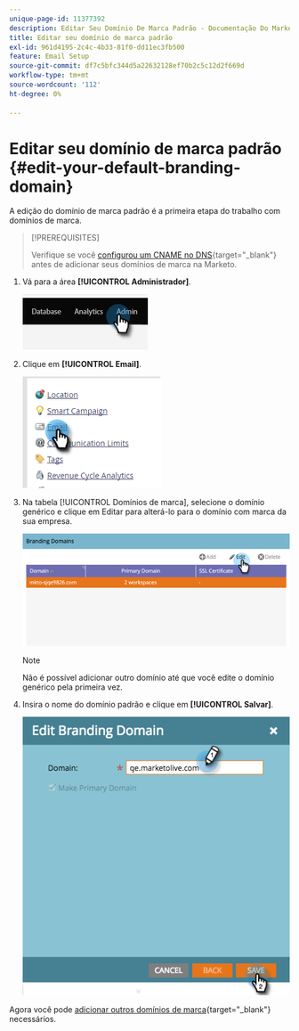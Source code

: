 ```yaml
---
unique-page-id: 11377392
description: Editar Seu Domínio De Marca Padrão - Documentação Do Marketo - Documentação Do Produto
title: Editar seu domínio de marca padrão
exl-id: 961d4195-2c4c-4b33-81f0-dd11ec3fb500
feature: Email Setup
source-git-commit: df7c5bfc344d5a22632128ef70b2c5c12d2f669d
workflow-type: tm+mt
source-wordcount: '112'
ht-degree: 0%

---
```


# Editar seu domínio de marca padrão {#edit-your-default-branding-domain}

A edição do domínio de marca padrão é a primeira etapa do trabalho com domínios de marca.

>[!PREREQUISITES]
>
>Verifique se você [configurou um CNAME no DNS](/help/marketo/getting-started/initial-setup/configure-protocols-for-marketo.md){target="_blank"} antes de adicionar seus domínios de marca na Marketo.

1. Vá para a área **[!UICONTROL Administrador]**.

   ![](assets/edit-your-default-branding-domain-1.png)

1. Clique em **[!UICONTROL Email]**.

   ![](assets/edit-your-default-branding-domain-2.png)

1. Na tabela [!UICONTROL Domínios de marca], selecione o domínio genérico e clique em Editar para alterá-lo para o domínio com marca da sua empresa.

   ![](assets/edit-your-default-branding-domain-3.png)

   >[!NOTE]
   >
   >Não é possível adicionar outro domínio até que você edite o domínio genérico pela primeira vez.

1. Insira o nome do domínio padrão e clique em **[!UICONTROL Salvar]**.

   ![](assets/edit-your-default-branding-domain-4.png)

Agora você pode [adicionar outros domínios de marca](/help/marketo/product-docs/administration/email-setup/add-multiple-branding-domains/add-an-additional-branding-domain.md){target="_blank"} necessários.
